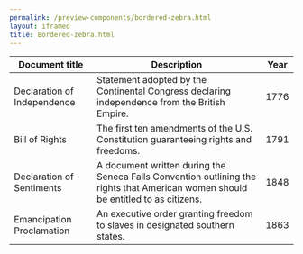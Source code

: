 ```yaml
--- 
permalink: /preview-components/bordered-zebra.html
layout: iframed 
title: Bordered-zebra.html
---
```

<div class="table-container">
    <table class="dk-table bordered zebra">
        <thead>
            <tr>
                <th>Document title</th>
                <th>Description</th>
                <th>Year</th>
            </tr>
        </thead>
        <tbody>
            <tr>
                <td>Declaration of Independence</td>
                <td>Statement adopted by the Continental Congress declaring independence
                    from the British Empire.</td>
                <td>1776</td>
            </tr>
            <tr>
                <td>Bill of Rights</td>
                <td>The first ten amendments of the U.S. Constitution guaranteeing
                    rights and freedoms.</td>
                <td>1791</td>
            </tr>
            <tr>
                <td>Declaration of Sentiments</td>
                <td>A document written during the Seneca Falls Convention outlining
                    the rights that American women should be entitled to as
                    citizens.</td>
                <td>1848</td>
            </tr>
            <tr>
                <td>Emancipation Proclamation</td>
                <td>An executive order granting freedom to slaves in designated
                    southern states.</td>
                <td>1863</td>
            </tr>
        </tbody>
    </table>
</div>
